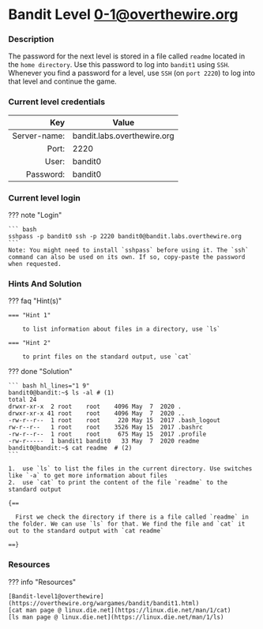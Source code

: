# Bandit Level 0-1@overthewire.org

### Description
The password for the next level is stored in a file called `readme` located in the `home directory`. Use this password to log into `bandit1` using `SSH`. Whenever you find a password for a level, use `SSH` (on `port 2220`) to log into that level and continue the game.

### Current level credentials
Key                        | Value
-------------------------: |----------------------------------------
Server-name:               | bandit.labs.overthewire.org
Port:                      | 2220
User:                      | bandit0
Password:                  | bandit0


### Current level login
??? note "Login"

    ``` bash
    sshpass -p bandit0 ssh -p 2220 bandit0@bandit.labs.overthewire.org
    ```
    Note: You might need to install `sshpass` before using it. The `ssh` command can also be used on its own. If so, copy-paste the password when requested.

### Hints And Solution


??? faq "Hint(s)"

    === "Hint 1"

        to list information about files in a directory, use `ls`

    === "Hint 2"

        to print files on the standard output, use `cat`



??? done "Solution"

    ``` bash hl_lines="1 9"
    bandit0@bandit:~$ ls -al # (1) 
    total 24  
    drwxr-xr-x  2 root    root    4096 May  7  2020 .  
    drwxr-xr-x 41 root    root    4096 May  7  2020 ..  
    -rw-r--r--  1 root    root     220 May 15  2017 .bash_logout  
    rw-r--r--   1 root    root    3526 May 15  2017 .bashrc  
    -rw-r--r--  1 root    root     675 May 15  2017 .profile  
    -rw-r-----  1 bandit1 bandit0   33 May  7  2020 readme  
    bandit0@bandit:~$ cat readme  # (2) 
    ```
    
    1.  use `ls` to list the files in the current directory. Use switches like `-a` to get more information about files 
    2.  use `cat` to print the content of the file `readme` to the standard output 
    
    {==
      
      First we check the directory if there is a file called `readme` in the folder. We can use `ls` for that. We find the file and `cat` it out to the standard output with `cat readme`
      
    ==}







### Resources

??? info "Resources"

    [Bandit-level1@overthewire](https://overthewire.org/wargames/bandit/bandit1.html)    
    [cat man page @ linux.die.net](https://linux.die.net/man/1/cat)    
    [ls man page @ linux.die.net](https://linux.die.net/man/1/ls)   


 
